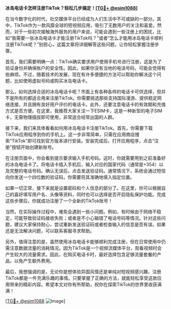 **冰岛电话卡怎样注册TikTok？轻松几步搞定！[[TG💪+ @esim1088](https://t.me/s/esim1088)]**

在当今数字化的时代，社交媒体平台已经成为人们生活中不可或缺的一部分。其中，TikTok作为一款风靡全球的短视频应用，吸引了无数用户的关注和喜爱。然而，对于一些初次接触海外服务的用户来说，可能会遇到一些注册上的困扰，比如“我需要一张冰岛电话卡才能注册TikTok吗？”或者“怎么才能用冰岛电话卡顺利注册TikTok呢？”别担心，这篇文章将详细解答这些问题，让你轻松掌握注册步骤。

首先，我们需要明确一点：TikTok确实要求用户使用手机号进行注册，这是为了验证身份并确保账户的安全性。因此，如果你没有当地的电话号码，可能会觉得有些麻烦。不过，随着技术的发展，现在有许多便捷的方法可以帮助你解决这个问题，比如使用虚拟号码或购买冰岛电话卡。

那么，如何选择合适的冰岛电话卡呢？市面上有各种各样的电话卡可供选择，但并不是所有的都适合用来注册TikTok。你需要挑选那些支持国际漫游、提供稳定网络连接，并且拥有良好用户评价的电话卡。此外，还要注意电话卡的有效期和充值方式是否方便。在这里，我推荐大家关注一下ESIM卡，这是一种新型的电子SIM卡，无需物理插拔即可使用，非常适合经常出国的人群。

接下来，我们来具体看看如何用冰岛电话卡注册TikTok。首先，你需要下载TikTok应用程序到你的手机上。这一步非常简单，只需在应用商店搜索“TikTok”即可找到官方版本进行安装。安装完成后，打开应用程序，点击“注册”按钮开始创建新账号。

在注册页面中，你会看到提示要求输入手机号码。这时，你就需要用到之前准备好的冰岛电话卡了。将电话卡插入手机后，输入对应的国家代码（通常是+354）以及完整的电话号码。确认无误后，点击发送验证码。通常情况下，系统会通过短信向你发送一个四位数的验证码，你需要将其准确地填入指定位置。

如果一切正常，接下来就是设置密码和个人信息的部分了。在这里，你可以根据自己的喜好填写用户名、头像等资料，同时也可以选择是否开启隐私保护功能。完成这些步骤后，你就成功注册了一个全新的TikTok账号！

当然，在实际操作过程中，难免会遇到一些小问题。例如，有时候由于网络不稳定，可能导致验证码接收失败；或者是不小心输错了电话号码等情况。针对这些问题，建议大家保持耐心，尝试重新发送验证码或者检查输入的信息是否有误。如果还是无法解决问题，可以联系客服寻求帮助。

另外，值得注意的是，虽然使用冰岛电话卡能够顺利完成注册，但在日常使用中仍需注意数据流量的消耗情况。因为TikTok是一个视频流媒体平台，观看视频时会产生较大的流量需求。因此，在购买电话卡时，最好选择包含足够流量套餐的产品，以免产生额外费用。

最后，我想强调的是，无论你是想体验异国风情还是单纯对短视频感兴趣，注册TikTok都是一件充满乐趣的事情。只要掌握了正确的方法，就能轻松享受这款应用带来的精彩内容。希望本文对你有所帮助，祝你在探索TikTok的世界里收获满满！

[[TG💪+ @esim1088](https://t.me/s/esim1088) ![Image](https://i.postimg.cc/4NQfJmqS/Snipaste-2025-05-13-00-14-12.png)]